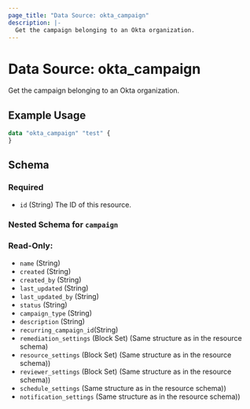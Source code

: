 ```yaml
---
page_title: "Data Source: okta_campaign"
description: |-
  Get the campaign belonging to an Okta organization.
---
```


# Data Source: okta_campaign

Get the campaign belonging to an Okta organization.

## Example Usage

```terraform
data "okta_campaign" "test" {
}
```

<!-- schema generated by tfplugindocs -->
## Schema

### Required
- `id` (String) The ID of this resource.

<a id="nestedatt--brands"></a>
### Nested Schema for `campaign`

### Read-Only:

- `name` (String)
- `created` (String)
- `created_by` (String)
- `last_updated` (String)
- `last_updated_by` (String)
- `status` (String)
- `campaign_type` (String)
- `description` (String)
- `recurring_campaign_id`(String)
- `remediation_settings` (Block Set) (Same structure as in the resource schema)
- `resource_settings` (Block Set) (Same structure as in the resource schema))
- `reviewer_settings` (Block Set) (Same structure as in the resource schema))
- `schedule_settings` (Same structure as in the resource schema))
- `notification_settings` (Same structure as in the resource schema))
